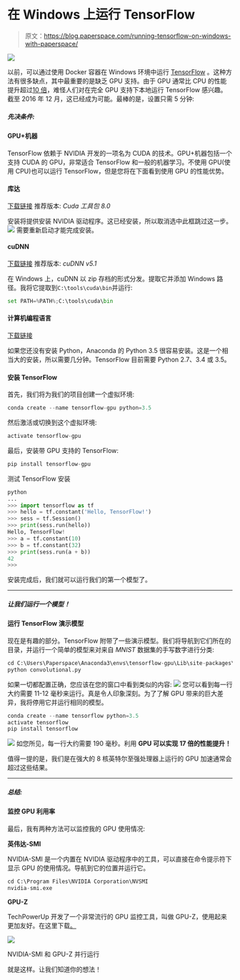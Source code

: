 # 在 Windows 上运行 TensorFlow

> 原文：<https://blog.paperspace.com/running-tensorflow-on-windows-with-paperspace/>

![](img/899fd67c268d419abb8b0c8c8d466705.png)

以前，可以通过使用 Docker 容器在 Windows 环境中运行 [TensorFlow](https://www.tensorflow.org/) 。这种方法有很多缺点，其中最重要的是缺乏 GPU 支持。由于 GPU 通常比 CPU 的性能提升超过[10 倍](https://devblogs.nvidia.com/parallelforall/accelerate-machine-learning-cudnn-deep-neural-network-library/)，难怪人们对在完全 GPU 支持下本地运行 TensorFlow 感兴趣。截至 2016 年 12 月，这已经成为可能。最棒的是，设置只需 5 分钟:

##### 先决条件:

#### GPU+机器

TensorFlow 依赖于 NVIDIA 开发的一项名为 CUDA 的技术。GPU+机器包括一个支持 CUDA 的 GPU，非常适合 TensorFlow 和一般的机器学习。不使用 GPU(使用 CPU)也可以运行 TensorFlow，但是您将在下面看到使用 GPU 的性能优势。

#### 库达

[下载链接](https://developer.nvidia.com/cuda-downloads)
推荐版本: *Cuda 工具包 8.0*

安装将提供安装 NVIDIA 驱动程序。这已经安装，所以取消选中此框跳过这一步。
![](img/557197f521d617514e0ad371a3728164.png)
需要重新启动才能完成安装。

#### cuDNN

[下载链接](https://developer.nvidia.com/rdp/cudnn-download)
推荐版本: *cuDNN v5.1*

在 Windows 上，cuDNN 以 zip 存档的形式分发。提取它并添加 Windows 路径。我将它提取到`C:\tools\cuda\bin`并运行:

```py
set PATH=%PATH%;C:\tools\cuda\bin 
```

#### 计算机编程语言

[下载链接](https://repo.continuum.io/archive/Anaconda3-4.2.0-Windows-x86_64.exe)

如果您还没有安装 Python，Anaconda 的 Python 3.5 很容易安装。这是一个相当大的安装，所以需要几分钟。TensorFlow 目前需要 Python 2.7、3.4 或 3.5。

#### 安装 TensorFlow

首先，我们将为我们的项目创建一个虚拟环境:

```py
conda create --name tensorflow-gpu python=3.5 
```

然后激活或切换到这个虚拟环境:

```py
activate tensorflow-gpu 
```

最后，安装带 GPU 支持的 TensorFlow:

```py
pip install tensorflow-gpu 
```

测试 TensorFlow 安装

```py
python
...
>>> import tensorflow as tf
>>> hello = tf.constant('Hello, TensorFlow!')
>>> sess = tf.Session()
>>> print(sess.run(hello))
Hello, TensorFlow!
>>> a = tf.constant(10)
>>> b = tf.constant(32)
>>> print(sess.run(a + b))
42
>>> 
```

安装完成后，我们就可以运行我们的第一个模型了。

* * *

##### 让我们运行一个模型！

#### 运行 TensorFlow 演示模型

现在是有趣的部分。TensorFlow 附带了一些演示模型。我们将导航到它们所在的目录，并运行一个简单的模型来对来自 *MNIST* 数据集的手写数字进行分类:

```py
cd C:\Users\Paperspace\Anaconda3\envs\tensorflow-gpu\Lib\site-packages\tensorflow\models\image\mnist
python convolutional.py 
```

如果一切都配置正确，您应该在您的窗口中看到类似的内容:
![](img/89990b02b231dec668910bbafbd7a37b.png)
您可以看到每一行大约需要 11-12 毫秒来运行。真是令人印象深刻。为了了解 GPU 带来的巨大差异，我将停用它并运行相同的模型。

```py
conda create --name tensorflow python=3.5
activate tensorflow
pip install tensorflow 
```

![](img/1fa3117b5c3b1803c458e7311c4b10cd.png)
如您所见，每一行大约需要 190 毫秒。利用 **GPU 可以实现 17 倍的性能提升！**

值得一提的是，我们是在强大的 8 核英特尔至强处理器上运行的 GPU 加速通常会超过这些结果。

* * *

##### 总结:

#### 监控 GPU 利用率

最后，我有两种方法可以监控我的 GPU 使用情况:

**英伟达-SMI**

NVIDIA-SMI 是一个内置在 NVIDIA 驱动程序中的工具，可以直接在命令提示符下显示 GPU 的使用情况。导航到它的位置并运行它。

```py
cd C:\Program Files\NVIDIA Corporation\NVSMI
nvidia-smi.exe 
```

**GPU-Z**

TechPowerUp 开发了一个非常流行的 GPU 监控工具，叫做 GPU-Z，使用起来更加友好。在这里下载[。](https://www.techpowerup.com/gpuz/)

![](img/ea9795a887efb4cc8b737e0ad3391b1b.png)

NVIDIA-SMI 和 GPU-Z 并行运行

就是这样。让我们知道你的想法！